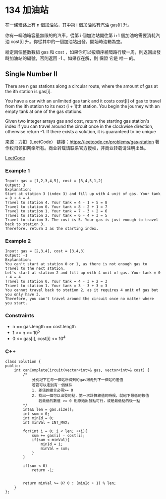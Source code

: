 # 134 加油站

在一條環路上有 n 個加油站，其中第 i 個加油站有汽油 gas[i] 升。

你有一輛油箱容量無限的的汽車，從第 i 個加油站開往第 i+1 個加油站需要消耗汽油 cost[i] 升。你從其中的一個加油站出發，開始時油箱為空。

給定兩個整數數組 gas 和 cost ，如果你可以按順序繞環路行駛一周，則返回出發時加油站的編號，否則返回 -1 。如果存在解，則 保證 它是 唯一 的。


## Single Number II

There are n gas stations along a circular route, where the amount of gas at the ith station is gas[i].

You have a car with an unlimited gas tank and it costs cost[i] of gas to travel from the ith station to its next (i + 1)th station. You begin the journey with an empty tank at one of the gas stations.

Given two integer arrays gas and cost, return the starting gas station's index if you can travel around the circuit once in the clockwise direction, otherwise return -1. If there exists a solution, it is guaranteed to be unique

来源：力扣（LeetCode）
链接：https://leetcode.cn/problems/gas-station
著作权归领扣网络所有。商业转载请联系官方授权，非商业转载请注明出处。

[LeetCode](https://leetcode.cn/problems/gas-station/)

### Example 1

```
Input: gas = [1,2,3,4,5], cost = [3,4,5,1,2]
Output: 3
Explanation:
Start at station 3 (index 3) and fill up with 4 unit of gas. Your tank = 0 + 4 = 4
Travel to station 4. Your tank = 4 - 1 + 5 = 8
Travel to station 0. Your tank = 8 - 2 + 1 = 7
Travel to station 1. Your tank = 7 - 3 + 2 = 6
Travel to station 2. Your tank = 6 - 4 + 3 = 5
Travel to station 3. The cost is 5. Your gas is just enough to travel back to station 3.
Therefore, return 3 as the starting index.
```

### Example 2

```
Input: gas = [2,3,4], cost = [3,4,3]
Output: -1
Explanation:
You can't start at station 0 or 1, as there is not enough gas to travel to the next station.
Let's start at station 2 and fill up with 4 unit of gas. Your tank = 0 + 4 = 4
Travel to station 0. Your tank = 4 - 3 + 2 = 3
Travel to station 1. Your tank = 3 - 3 + 3 = 3
You cannot travel back to station 2, as it requires 4 unit of gas but you only have 3.
Therefore, you can't travel around the circuit once no matter where you start.
``` 

### Constraints

* n == gas.length == cost.length
* 1 <= n <= 10<sup>5</sup>
* 0 <= gas[i], cost[i] <= 10<sup>4</sup>

### C++ 

```
class Solution {
public:
    int canCompleteCircuit(vector<int>& gas, vector<int>& cost) {
        /*
            分別記下在每一個站所得到的gas跟走到下一個站的差值
            若要可以走到有一個條件
            1. 差值的總合必需>= 0
            2. 找出一個可以出發的點，第一次計算總值的時候，就紀下最低的數值
               若最低的數值 >= 0 則原始出發點可行，或是最低點的後一點
        */
        int&& len = gas.size();
        int sum = 0;
        int minId = 0;
        int minVal = INT_MAX;

        for(int i = 0; i < len; ++i){
            sum += gas[i] - cost[i];
            if(sum < minVal){
                minId = i;
                minVal = sum;
            }
        }

        if(sum < 0)
            return -1;
       

        return minVal >= 0? 0 : (minId + 1) % len;
    }
};
```
